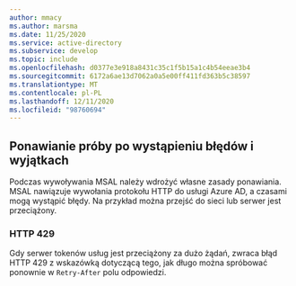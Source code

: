 ```yaml
---
author: mmacy
ms.author: marsma
ms.date: 11/25/2020
ms.service: active-directory
ms.subservice: develop
ms.topic: include
ms.openlocfilehash: d0377e3e918a8431c35c1f5b15a1c4b54eeae3b4
ms.sourcegitcommit: 6172a6ae13d7062a0a5e00ff411fd363b5c38597
ms.translationtype: MT
ms.contentlocale: pl-PL
ms.lasthandoff: 12/11/2020
ms.locfileid: "98760694"
---
```

## <a name="retrying-after-errors-and-exceptions"></a>Ponawianie próby po wystąpieniu błędów i wyjątkach

Podczas wywoływania MSAL należy wdrożyć własne zasady ponawiania. MSAL nawiązuje wywołania protokołu HTTP do usługi Azure AD, a czasami mogą wystąpić błędy. Na przykład można przejść do sieci lub serwer jest przeciążony.  

### <a name="http-429"></a>HTTP 429

Gdy serwer tokenów usług jest przeciążony za dużo żądań, zwraca błąd HTTP 429 z wskazówką dotyczącą tego, jak długo można spróbować ponownie w `Retry-After` polu odpowiedzi.